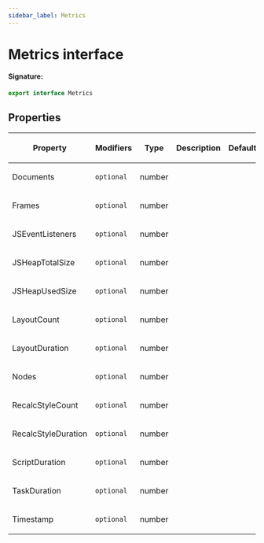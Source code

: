 ```yaml
---
sidebar_label: Metrics
---
```


# Metrics interface

#### Signature:

```typescript
export interface Metrics
```

## Properties

<table><thead><tr><th>

Property

</th><th>

Modifiers

</th><th>

Type

</th><th>

Description

</th><th>

Default

</th></tr></thead>
<tbody><tr><td>

<p id="documents">Documents</p>

</td><td>

`optional`

</td><td>

number

</td><td>

</td><td>

</td></tr>
<tr><td>

<p id="frames">Frames</p>

</td><td>

`optional`

</td><td>

number

</td><td>

</td><td>

</td></tr>
<tr><td>

<p id="jseventlisteners">JSEventListeners</p>

</td><td>

`optional`

</td><td>

number

</td><td>

</td><td>

</td></tr>
<tr><td>

<p id="jsheaptotalsize">JSHeapTotalSize</p>

</td><td>

`optional`

</td><td>

number

</td><td>

</td><td>

</td></tr>
<tr><td>

<p id="jsheapusedsize">JSHeapUsedSize</p>

</td><td>

`optional`

</td><td>

number

</td><td>

</td><td>

</td></tr>
<tr><td>

<p id="layoutcount">LayoutCount</p>

</td><td>

`optional`

</td><td>

number

</td><td>

</td><td>

</td></tr>
<tr><td>

<p id="layoutduration">LayoutDuration</p>

</td><td>

`optional`

</td><td>

number

</td><td>

</td><td>

</td></tr>
<tr><td>

<p id="nodes">Nodes</p>

</td><td>

`optional`

</td><td>

number

</td><td>

</td><td>

</td></tr>
<tr><td>

<p id="recalcstylecount">RecalcStyleCount</p>

</td><td>

`optional`

</td><td>

number

</td><td>

</td><td>

</td></tr>
<tr><td>

<p id="recalcstyleduration">RecalcStyleDuration</p>

</td><td>

`optional`

</td><td>

number

</td><td>

</td><td>

</td></tr>
<tr><td>

<p id="scriptduration">ScriptDuration</p>

</td><td>

`optional`

</td><td>

number

</td><td>

</td><td>

</td></tr>
<tr><td>

<p id="taskduration">TaskDuration</p>

</td><td>

`optional`

</td><td>

number

</td><td>

</td><td>

</td></tr>
<tr><td>

<p id="timestamp">Timestamp</p>

</td><td>

`optional`

</td><td>

number

</td><td>

</td><td>

</td></tr>
</tbody></table>
